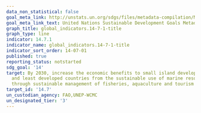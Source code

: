 ```yaml
---
data_non_statistical: false
goal_meta_link: http://unstats.un.org/sdgs/files/metadata-compilation/Metadata-Goal-14.pdf
goal_meta_link_text: United Nations Sustainable Development Goals Metadata (pdf 288kB)
graph_title: global_indicators.14-7-1-title
graph_type: line
indicator: 14.7.1
indicator_name: global_indicators.14-7-1-title
indicator_sort_order: 14-07-01
published: true
reporting_status: notstarted
sdg_goal: '14'
target: By 2030, increase the economic benefits to small island developing States
  and least developed countries from the sustainable use of marine resources, including
  through sustainable management of fisheries, aquaculture and tourism
target_id: '14.7'
un_custodian_agency: FAO,UNEP-WCMC
un_designated_tier: '3'
---
```

